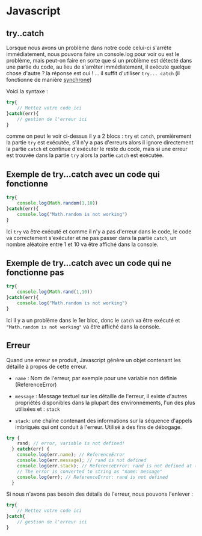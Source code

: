 # Javascript

## try..catch

Lorsque nous avons un problème dans notre code celui-ci s'arrête immédiatement, nous pouvons faire un console.log pour voir ou est le problème, mais peut-on faire en sorte que si un problème est détecté dans une partie du code, au lieu de s'arrêter immédiatement, il exécute quelque chose d'autre ? la réponse est oui ! ... il suffit d'utiliser `try... catch` (il fonctionne de manière [synchrone](https://github.com/SacleuxBenoit/Cheat_Sheets/blob/master/JavaScript/SynchroneVsAsynchrone.md))

Voici la syntaxe :
```js
try{
    // Mettez votre code ici
}catch(err){
    // gestion de l'erreur ici
}
```

comme on peut le voir ci-dessus il y a 2 blocs : `try` et `catch`, premièrement la partie `try` est exécutée, s'il n'y a pas d'erreurs alors il ignore directement la partie `catch` et continue d'exécuter le reste du code, mais si une erreur est trouvée dans la partie `try` alors la partie `catch` est exécutée.

## Exemple de try...catch avec un code qui fonctionne
```js
try{
    console.log(Math.random(1,10))
}catch(err){
    console.log("Math.random is not working")
}
```

Ici `try` va être exécuté et comme il n'y a pas d'erreur dans le code, le code va correctement s'exécuter et ne pas passer dans la partie `catch`, un nombre aléatoire entre 1 et 10 va être affiché dans la console.

## Exemple de try...catch avec un code qui ne fonctionne pas

```js
try{
    console.log(Math.rand(1,10))
}catch(err){
    console.log("Math.random is not working")
}
```

Ici il y a un problème dans le 1er bloc, donc le `catch` va être exécuté et `"Math.random is not working"` va être affiché dans la console.

## Erreur 

Quand une erreur se produit, Javascript génère un objet contenant les détaille à propos de cette erreur. 

*   `name` : Nom de l'erreur, par exemple pour une variable non définie (ReferenceError)

*   `message` : Message textuel sur les détaille de l'erreur, il existe d'autres propriétés disponibles dans la plupart des environnements, l'un des plus utilisées et : `stack`

*   `stack`: une chaîne contenant des informations sur la séquence d'appels imbriqués qui ont conduit à l'erreur. Utilisé à des fins de débogage.

```js
try {
    rand; // error, variable is not defined!
  } catch(err) {
    console.log(err.name); // ReferenceError
    console.log(err.message); // rand is not defined
    console.log(err.stack); // ReferenceError: rand is not defined at (...call stack)
    // The error is converted to string as "name: message"
    console.log(err); // ReferenceError: rand is not defined
  }
```

Si nous n'avons pas besoin des détails de l'erreur, nous pouvons l'enlever :

```js
try{
    // Mettez votre code ici
}catch{
    // gestion de l'erreur ici
}
